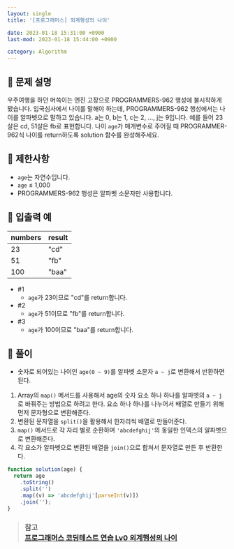 ```yaml
---
layout: single
title: '[프로그래머스] 외계행성의 나이'

date: 2023-01-18 15:31:00 +0900
last-mod: 2023-01-18 15:44:00 +0900

category: Algorithm
---
```


## 📌 문제 설명

우주여행을 하던 머쓱이는 엔진 고장으로 PROGRAMMERS-962 행성에 불시착하게 됐습니다. 입국심사에서 나이를 말해야 하는데, PROGRAMMERS-962 행성에서는 나이를 알파벳으로 말하고 있습니다. a는 0, b는 1, c는 2, ..., j는 9입니다. 예를 들어 23살은 cd, 51살은 fb로 표현합니다. 나이 `age`가 매개변수로 주어질 때 PROGRAMMER-962식 나이를 return하도록 solution 함수를 완성해주세요.

## 📌 제한사항

- `age`는 자연수입니다.
- `age` ≤ 1,000
- PROGRAMMERS-962 행성은 알파벳 소문자만 사용합니다.

## 📌 입출력 예

| numbers | result |
| ------- | ------ |
| 23      | "cd"   |
| 51      | "fb"   |
| 100     | "baa"  |

- #1
  - `age`가 23이므로 "cd"를 return합니다.
- #2
  - `age`가 51이므로 "fb"를 return합니다.
- #3
  - `age`가 100이므로 "baa"를 return합니다.

## 📌 풀이

- 숫자로 되어있는 나이인 `age(0 ~ 9)`를 알파벳 소문자 `a ~ j`로 변환해서 반환하면 된다.

1. Array의 `map()` 메서드를 사용해서 age의 숫자 요소 하나 하나를 알파벳의 `a ~ j`로 바꿔주는 방법으로 하려고 한다. 요소 하나 하나를 나누어서 배열로 만들기 위해 먼저 문자형으로 변환해준다.
2. 변환된 문자열을 `split()`을 활용해서 한자리씩 배열로 만들어준다.
3. `map()` 메서드로 각 자리 별로 순환하며 `'abcdefghij'`의 동일한 인덱스의 알파벳으로 변환해준다.
4. 각 요소가 알파벳으로 변환된 배열을 `join()`으로 합쳐서 문자열로 만든 후 반환한다.

```javascript
function solution(age) {
  return age
    .toString()
    .split('')
    .map((v) => 'abcdefghij'[parseInt(v)])
    .join('');
}
```

> ### 참고<br>[프로그래머스 코딩테스트 연습 Lv0 외계행성의 나이](https://school.programmers.co.kr/learn/courses/30/lessons/120834)
